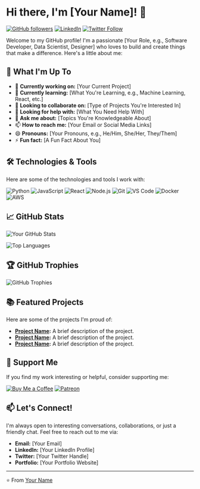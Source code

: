# Hi there, I'm [Your Name]! 👋

[![GitHub followers](https://img.shields.io/github/followers/CleevePhilip?label=Follow&style=social)](https://github.com/CleevePhilip)
[![LinkedIn](https://img.shields.io/badge/LinkedIn-Connect-blue)](https://www.linkedin.com/in/your-linkedin-profile/)
[![Twitter Follow](https://img.shields.io/twitter/follow/YourTwitterHandle?style=social)](https://twitter.com/YourTwitterHandle)

Welcome to my GitHub profile! I'm a passionate [Your Role, e.g., Software Developer, Data Scientist, Designer] who loves to build and create things that make a difference. Here's a little about me:

## 🚀 What I'm Up To

- 🔭 **Currently working on:** [Your Current Project]
- 🌱 **Currently learning:** [What You're Learning, e.g., Machine Learning, React, etc.]
- 👯 **Looking to collaborate on:** [Type of Projects You're Interested In]
- 🤔 **Looking for help with:** [What You Need Help With]
- 💬 **Ask me about:** [Topics You're Knowledgeable About]
- 📫 **How to reach me:** [Your Email or Social Media Links]
- 😄 **Pronouns:** [Your Pronouns, e.g., He/Him, She/Her, They/Them]
- ⚡ **Fun fact:** [A Fun Fact About You]

## 🛠️ Technologies & Tools

Here are some of the technologies and tools I work with:

![Python](https://img.shields.io/badge/Python-3776AB?style=for-the-badge&logo=python&logoColor=white)
![JavaScript](https://img.shields.io/badge/JavaScript-F7DF1E?style=for-the-badge&logo=javascript&logoColor=black)
![React](https://img.shields.io/badge/React-61DAFB?style=for-the-badge&logo=react&logoColor=black)
![Node.js](https://img.shields.io/badge/Node.js-339933?style=for-the-badge&logo=node.js&logoColor=white)
![Git](https://img.shields.io/badge/Git-F05032?style=for-the-badge&logo=git&logoColor=white)
![VS Code](https://img.shields.io/badge/VS_Code-007ACC?style=for-the-badge&logo=visual-studio-code&logoColor=white)
![Docker](https://img.shields.io/badge/Docker-2496ED?style=for-the-badge&logo=docker&logoColor=white)
![AWS](https://img.shields.io/badge/AWS-232F3E?style=for-the-badge&logo=amazon-aws&logoColor=white)

## 📈 GitHub Stats

![Your GitHub Stats](https://github-readme-stats.vercel.app/api?username=CleevePhilip&show_icons=true&theme=radical)

![Top Languages](https://github-readme-stats.vercel.app/api/top-langs/?username=CleevePhilip&layout=compact&theme=radical)

## 🏆 GitHub Trophies

![GitHub Trophies](https://github-profile-trophy.vercel.app/?username=CleevePhilip&theme=radical&no-frame=true)

## 📚 Featured Projects

Here are some of the projects I'm proud of:

- **[Project Name](https://github.com/CleevePhilip/Project-Name):** A brief description of the project.
- **[Project Name](https://github.com/CleevePhilip/Project-Name):** A brief description of the project.
- **[Project Name](https://github.com/CleevePhilip/Project-Name):** A brief description of the project.

## 🌟 Support Me

If you find my work interesting or helpful, consider supporting me:

[![Buy Me a Coffee](https://img.shields.io/badge/Buy_Me_a_Coffee-FFDD00?style=for-the-badge&logo=buy-me-a-coffee&logoColor=black)](https://www.buymeacoffee.com/yourusername)
[![Patreon](https://img.shields.io/badge/Patreon-F96854?style=for-the-badge&logo=patreon&logoColor=white)](https://www.patreon.com/yourusername)

## 📫 Let's Connect!

I'm always open to interesting conversations, collaborations, or just a friendly chat. Feel free to reach out to me via:

- **Email:** [Your Email]
- **LinkedIn:** [Your LinkedIn Profile]
- **Twitter:** [Your Twitter Handle]
- **Portfolio:** [Your Portfolio Website]

---

⭐️ From [Your Name](https://github.com/CleevePhilip)
